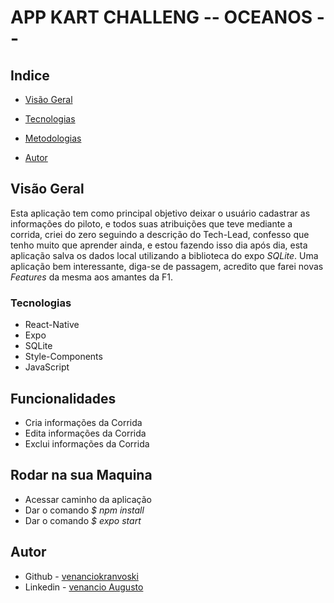 # APP KART CHALLENG -- OCEANOS --

## Indice

-   [Visão Geral](#Visão-Geral)
  - [Tecnologias](#Tecnologias)
  - [Metodologias](#Metodologias)

- [Autor](#Autor)


## Visão Geral

Esta aplicação tem como principal objetivo deixar o usuário cadastrar as informações do piloto, e todos suas atribuições que teve mediante a corrida, criei do zero seguindo a descrição do Tech-Lead, confesso que tenho muito que aprender ainda, e estou fazendo isso dia após dia, esta aplicação salva os dados local utilizando a biblioteca do expo *SQLite*. Uma aplicação bem interessante, diga-se de passagem, acredito que farei novas *Features* da mesma aos amantes da F1.      


### Tecnologias

- React-Native 
- Expo 
- SQLite
- Style-Components
- JavaScript

## Funcionalidades

- Cria   informações da Corrida
- Edita  informações da Corrida
- Exclui informações da Corrida

## Rodar na sua Maquina  
  
- Acessar caminho da aplicação  
- Dar o comando  *$ npm install*
- Dar o comando  *$ expo start*

## Autor

- Github - [venanciokranvoski](https://github.com/venanciokranvoski)
- Linkedin - [venancio Augusto](https://www.linkedin.com/in/venancio-augusto-87678213a/)


